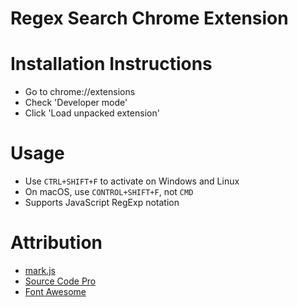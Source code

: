 # Regex Search Chrome Extension 

# Installation Instructions 
* Go to chrome://extensions
* Check 'Developer mode'
* Click 'Load unpacked extension'

# Usage 
* Use `CTRL+SHIFT+F` to activate on Windows and Linux
* On macOS, use `CONTROL+SHIFT+F`, not `CMD`
* Supports JavaScript RegExp notation

# Attribution
* [mark.js](https://github.com/julmot/mark.js/)
* [Source Code Pro](https://github.com/adobe-fonts/source-code-pro)
* [Font Awesome](https://fontawesome.com/?from=io)
